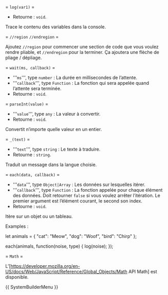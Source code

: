 = <code>log(var1)</code> =

* Retourne : <code>void</code>.

Trace le contenu des variables dans la console.

= <code>//region</code> <code>//endregion</code> =

Ajoutez <code>//region</code> pour commencer une section de code que vous voulez rendre pliable, et <code>//endregion</code> pour la terminer. Ça ajoutera une flèche de pliage / dépliage.

= <code>wait(ms, callback)</code> =

* '''<code>ms</code>''', type <code>number</code> : La durée en millisecondes de l’attente.
* '''<code>callback</code>''', type <code>Function</code> : La fonction qui sera appelée quand l’attente sera terminée.
* Retourne : <code>void</code>.

= <code>parseInt(value)</code> =

* '''<code>value</code>''', type <code>any</code> : La valeur à convertir.
* Retourne : <code>void</code>.

Convertit n’importe quelle valeur en un entier.

= <code>_(text)</code> =

* '''<code>text</code>''', type <code>string</code> : Le texte à traduire.
* Retourne : <code>string</code>.

Traduit un message dans la langue choisie.

= <code>each(data, callback)</code> =

* '''<code>data</code>''', type <code>Object|Array</code> : Les données sur lesquelles itérer.
* '''<code>callback</code>''', type <code>Function</code> : La fonction appelée pour chaque élément des données. Doit retourner <code>false</code> si vous voulez arrêter l’itération. Le premier argument est l’élément courant, le second son index.
* Retourne : <code>void</code>.

Itère sur un objet ou un tableau.

Examples :

<syntaxhighlight lang="javascript">
let animals = {
    "cat": "Meow",
    "dog": "Woof",
    "bird": "Chirp"
};

each(animals, function(noise, type) {
    log(noise);
});
</syntaxhighlight>

= <code>Math</code> =

L’[https://developer.mozilla.org/en-US/docs/Web/JavaScript/Reference/Global_Objects/Math API Math] est disponible.

{{ SystemBuilderMenu }}